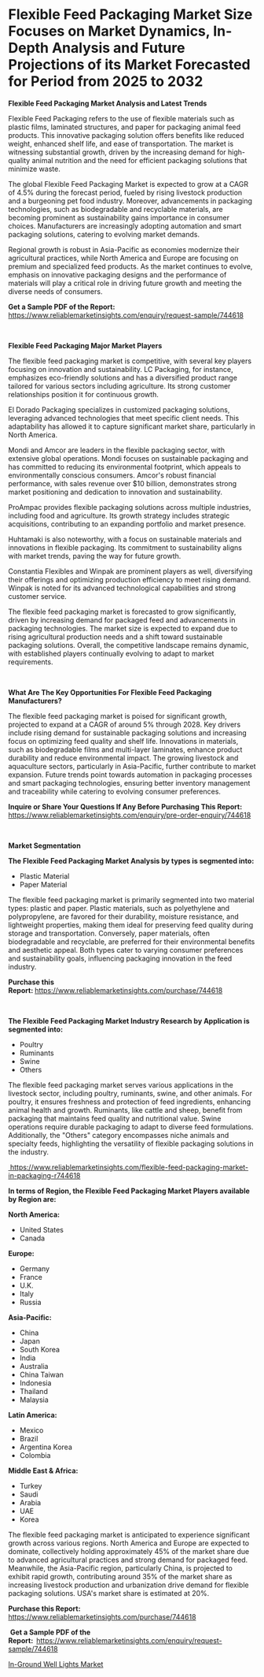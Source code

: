 <p><h1>Flexible Feed Packaging Market Size Focuses on Market Dynamics, In-Depth Analysis and Future Projections of its Market Forecasted for Period from 2025 to 2032</h1></p><p><strong>Flexible Feed Packaging Market Analysis and Latest Trends</strong></p>
<p><p>Flexible Feed Packaging refers to the use of flexible materials such as plastic films, laminated structures, and paper for packaging animal feed products. This innovative packaging solution offers benefits like reduced weight, enhanced shelf life, and ease of transportation. The market is witnessing substantial growth, driven by the increasing demand for high-quality animal nutrition and the need for efficient packaging solutions that minimize waste.</p><p>The global Flexible Feed Packaging Market is expected to grow at a CAGR of 4.5% during the forecast period, fueled by rising livestock production and a burgeoning pet food industry. Moreover, advancements in packaging technologies, such as biodegradable and recyclable materials, are becoming prominent as sustainability gains importance in consumer choices. Manufacturers are increasingly adopting automation and smart packaging solutions, catering to evolving market demands. </p><p>Regional growth is robust in Asia-Pacific as economies modernize their agricultural practices, while North America and Europe are focusing on premium and specialized feed products. As the market continues to evolve, emphasis on innovative packaging designs and the performance of materials will play a critical role in driving future growth and meeting the diverse needs of consumers.</p></p>
<p><strong>Get a Sample PDF of the Report:&nbsp;</strong> <a href="https://www.reliablemarketinsights.com/enquiry/request-sample/744618?utm_campaign=2183&utm_medium=2&utm_source=Github&utm_content=ia&utm_term=29032025&utm_id=flexible-feed-packaging">https://www.reliablemarketinsights.com/enquiry/request-sample/744618</a></p>
<p>&nbsp;</p>
<p><strong>Flexible Feed Packaging Major Market Players</strong></p>
<p><p>The flexible feed packaging market is competitive, with several key players focusing on innovation and sustainability. LC Packaging, for instance, emphasizes eco-friendly solutions and has a diversified product range tailored for various sectors including agriculture. Its strong customer relationships position it for continuous growth.</p><p>El Dorado Packaging specializes in customized packaging solutions, leveraging advanced technologies that meet specific client needs. This adaptability has allowed it to capture significant market share, particularly in North America.</p><p>Mondi and Amcor are leaders in the flexible packaging sector, with extensive global operations. Mondi focuses on sustainable packaging and has committed to reducing its environmental footprint, which appeals to environmentally conscious consumers. Amcor's robust financial performance, with sales revenue over $10 billion, demonstrates strong market positioning and dedication to innovation and sustainability.</p><p>ProAmpac provides flexible packaging solutions across multiple industries, including food and agriculture. Its growth strategy includes strategic acquisitions, contributing to an expanding portfolio and market presence.</p><p>Huhtamaki is also noteworthy, with a focus on sustainable materials and innovations in flexible packaging. Its commitment to sustainability aligns with market trends, paving the way for future growth.</p><p>Constantia Flexibles and Winpak are prominent players as well, diversifying their offerings and optimizing production efficiency to meet rising demand. Winpak is noted for its advanced technological capabilities and strong customer service.</p><p>The flexible feed packaging market is forecasted to grow significantly, driven by increasing demand for packaged feed and advancements in packaging technologies. The market size is expected to expand due to rising agricultural production needs and a shift toward sustainable packaging solutions. Overall, the competitive landscape remains dynamic, with established players continually evolving to adapt to market requirements.</p></p>
<p>&nbsp;</p>
<p><strong>What Are The Key Opportunities For Flexible Feed Packaging Manufacturers?</strong></p>
<p><p>The flexible feed packaging market is poised for significant growth, projected to expand at a CAGR of around 5% through 2028. Key drivers include rising demand for sustainable packaging solutions and increasing focus on optimizing feed quality and shelf life. Innovations in materials, such as biodegradable films and multi-layer laminates, enhance product durability and reduce environmental impact. The growing livestock and aquaculture sectors, particularly in Asia-Pacific, further contribute to market expansion. Future trends point towards automation in packaging processes and smart packaging technologies, ensuring better inventory management and traceability while catering to evolving consumer preferences.</p></p>
<p><strong>Inquire or Share Your Questions If Any Before Purchasing This Report:</strong> <a href="https://www.reliablemarketinsights.com/enquiry/pre-order-enquiry/744618?utm_campaign=2183&utm_medium=2&utm_source=Github&utm_content=ia&utm_term=29032025&utm_id=flexible-feed-packaging">https://www.reliablemarketinsights.com/enquiry/pre-order-enquiry/744618</a></p>
<p>&nbsp;</p>
<p><strong>Market Segmentation</strong></p>
<p><strong>The Flexible Feed Packaging Market Analysis by types is segmented into:</strong></p>
<p><ul><li>Plastic Material</li><li>Paper Material</li></ul></p>
<p><p>The flexible feed packaging market is primarily segmented into two material types: plastic and paper. Plastic materials, such as polyethylene and polypropylene, are favored for their durability, moisture resistance, and lightweight properties, making them ideal for preserving feed quality during storage and transportation. Conversely, paper materials, often biodegradable and recyclable, are preferred for their environmental benefits and aesthetic appeal. Both types cater to varying consumer preferences and sustainability goals, influencing packaging innovation in the feed industry.</p></p>
<p><strong>Purchase this Report:&nbsp;</strong><a href="https://www.reliablemarketinsights.com/purchase/744618?utm_campaign=2183&utm_medium=2&utm_source=Github&utm_content=ia&utm_term=29032025&utm_id=flexible-feed-packaging">https://www.reliablemarketinsights.com/purchase/744618</a></p>
<p>&nbsp;</p>
<p><strong>The Flexible Feed Packaging Market Industry Research by Application is segmented into:</strong></p>
<p><ul><li>Poultry</li><li>Ruminants</li><li>Swine</li><li>Others</li></ul></p>
<p><p>The flexible feed packaging market serves various applications in the livestock sector, including poultry, ruminants, swine, and other animals. For poultry, it ensures freshness and protection of feed ingredients, enhancing animal health and growth. Ruminants, like cattle and sheep, benefit from packaging that maintains feed quality and nutritional value. Swine operations require durable packaging to adapt to diverse feed formulations. Additionally, the "Others" category encompasses niche animals and specialty feeds, highlighting the versatility of flexible packaging solutions in the industry.</p></p>
<p><a href="https://www.reliablemarketinsights.com/flexible-feed-packaging-market-in-packaging-r744618?utm_campaign=2183&utm_medium=2&utm_source=Github&utm_content=ia&utm_term=29032025&utm_id=flexible-feed-packaging">&nbsp;https://www.reliablemarketinsights.com/flexible-feed-packaging-market-in-packaging-r744618</a></p>
<p><strong>In terms of Region, the Flexible Feed Packaging Market Players available by Region are:</strong></p>
<p>
    <p> <strong> North America: </strong>
        <ul>
            <li>United States</li>
            <li>Canada</li>
        </ul>
        </p> 
    <p> <strong> Europe: </strong>
        <ul>
            <li>Germany</li>
            <li>France</li>
            <li>U.K.</li>
            <li>Italy</li>
            <li>Russia</li>
        </ul>
        </p> 
    <p> <strong> Asia-Pacific: </strong>
        <ul>
            <li>China</li>
            <li>Japan</li>
            <li>South Korea</li>
            <li>India</li>
            <li>Australia</li>
            <li>China Taiwan</li>
            <li>Indonesia</li>
            <li>Thailand</li>
            <li>Malaysia</li>
        </ul>
        </p> 
    <p> <strong> Latin America: </strong>
        <ul>
            <li>Mexico</li>
            <li>Brazil</li>
            <li>Argentina Korea</li>
            <li>Colombia</li>
        </ul>
        </p> 
    <p> <strong> Middle East & Africa: </strong>
        <ul>
            <li>Turkey</li>
            <li>Saudi</li>
            <li>Arabia</li>
            <li>UAE</li>
            <li>Korea</li>
        </ul>
    </p>
    </p>
<p><p>The flexible feed packaging market is anticipated to experience significant growth across various regions. North America and Europe are expected to dominate, collectively holding approximately 45% of the market share due to advanced agricultural practices and strong demand for packaged feed. Meanwhile, the Asia-Pacific region, particularly China, is projected to exhibit rapid growth, contributing around 35% of the market share as increasing livestock production and urbanization drive demand for flexible packaging solutions. USA's market share is estimated at 20%.</p></p>
<p><strong>Purchase this Report: </strong><a href="https://www.reliablemarketinsights.com/purchase/744618?utm_campaign=2183&utm_medium=2&utm_source=Github&utm_content=ia&utm_term=29032025&utm_id=flexible-feed-packaging">https://www.reliablemarketinsights.com/purchase/744618</a></p>
<p>&nbsp;<strong>Get a Sample PDF of the Report:&nbsp;&nbsp;</strong><a href="https://www.reliablemarketinsights.com/enquiry/request-sample/744618?utm_campaign=2183&utm_medium=2&utm_source=Github&utm_content=ia&utm_term=29032025&utm_id=flexible-feed-packaging">https://www.reliablemarketinsights.com/enquiry/request-sample/744618</a></p>
<p><strong></strong></p>
<p><p><a href="https://github.com/SanjidaKhan901/Market-Research-Report-List-2/blob/main/in-ground-well-lights-market.md?utm_campaign=2183&utm_medium=2&utm_source=Github&utm_content=ia&utm_term=29032025&utm_id=flexible-feed-packaging">In-Ground Well Lights Market</a></p></p>